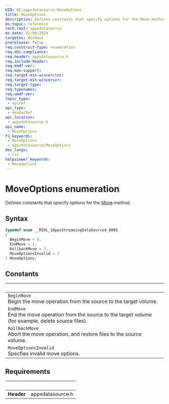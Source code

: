 ```yaml
---
UID: NE:appxdatasource.MoveOptions
title: MoveOptions
description: Defines constants that specify options for the Move method.
ms.topic: reference
tech.root: appxdatasource
ms.date: 02/08/2024
targetos: Windows
prerelease: false
req.construct-type: enumeration
req.ddi-compliance: 
req.header: appxdatasource.h
req.include-header: 
req.kmdf-ver: 
req.max-support: 
req.target-min-winverclnt: 
req.target-min-winversvr: 
req.target-type: 
req.typenames: 
req.umdf-ver: 
topic_type:
 - apiref
api_type:
 - HeaderDef
api_location:
 - appxdatasource.h
api_name:
 - MoveOptions
f1_keywords:
 - MoveOptions
 - appxdatasource/MoveOptions
dev_langs:
 - c++
helpviewer_keywords:
 - MoveOptions
---
```


# MoveOptions enumeration

Defines constants that specify options for the [Move](./nf-appxdatasource-iappxstreamingdatasource4-move.md) method.

## Syntax

```cpp
typedef enum __MIDL_IAppxStreamingDataSource4_0002
{
  BeginMove = 0,
  EndMove = 1,
  RollbackMove = 2,
  MoveOptionsInvalid = 3
} MoveOptions;
```

## Constants

| &nbsp; |
| -- |
| `BeginMove`<br> Begin the move operation from the source to the target volume. |
| `EndMove`<br> End the move operation from the source to the target volume (for example, delete source files). |
| `RollbackMove`<br> Abort the move operation, and restore files to the source volume. |
| `MoveOptionsInvalid`<br> Specfies invalid move options. |

## Requirements

| &nbsp; | &nbsp; |
| ---- |:---- |
| **Header** | appxdatasource.h |
